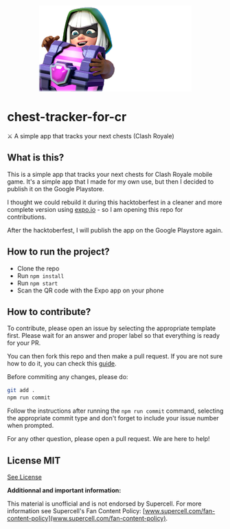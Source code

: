 <p align="middle">
<img src="./extra/cr-logo.png"/>
</p>

# chest-tracker-for-cr

⚔️ A simple app that tracks your next chests (Clash Royale)

## What is this?

This is a simple app that tracks your next chests for Clash Royale mobile game. It's a simple app that I made for my own use, but then I decided to publish it on the Google Playstore.

I thought we could rebuild it during this hacktoberfest in a cleaner and more complete version using [expo.io](expo.io) - so I am opening this repo for contributions.

After the hacktoberfest, I will publish the app on the Google Playstore again.

## How to run the project?

- Clone the repo
- Run `npm install`
- Run `npm start`
- Scan the QR code with the Expo app on your phone

## How to contribute?

To contribute, please open an issue by selecting the appropriate template first. Please wait for an answer and proper label so that everything is ready for your PR.

You can then fork this repo and then make a pull request. If you are not sure how to do it, you can check this [guide](https://guides.github.com/activities/forking/).

Before commiting any changes, please do:

```bash
git add .
npm run commit
```

Follow the instructions after running the `npm run commit` command, selecting the appropriate commit type and don't forget to include your issue number when prompted.

For any other question, please open a pull request. We are here to help!

## License MIT

[See License](LICENSE)

**Additionnal and important information:**

This material is unofficial and is not endorsed by Supercell. For more information see Supercell's Fan Content Policy: [www.supercell.com/fan-content-policy](www.supercell.com/fan-content-policy).

